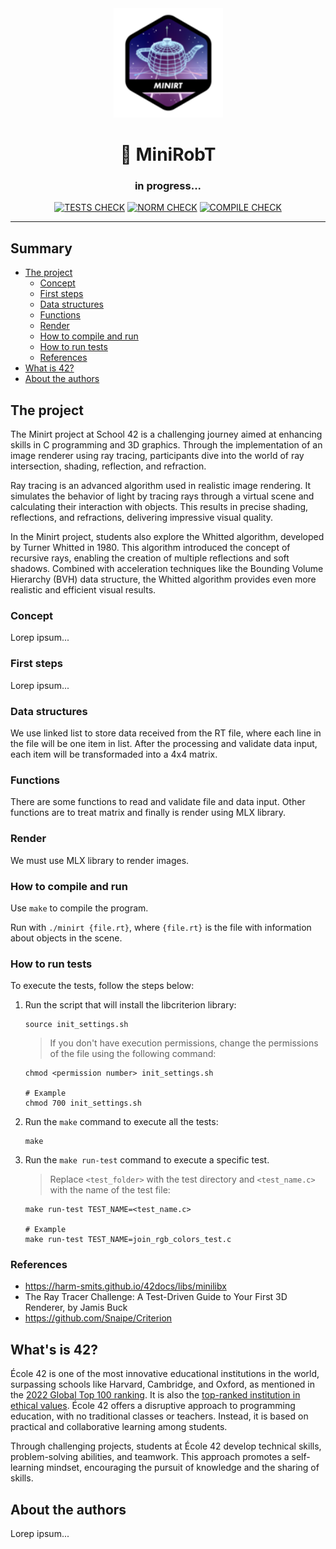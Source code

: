 <div align="center" >
  <img src="./img/minirobt.png" alt="minirt" width="175" height="175">
  <h1>&#128679; MiniRobT</h1>
  <h3>in progress...</h3>
</div>

<div align="center" >
  
[![TESTS CHECK](https://github.com/mini-RoboTao/miniRobT/actions/workflows/minirt-tests.yml/badge.svg)](https://github.com/mini-RoboTao/miniRobT/actions/workflows/minirt-tests.yml)
[![NORM CHECK](https://github.com/mini-RoboTao/miniRobT/actions/workflows/norminette-check.yml/badge.svg)](https://github.com/mini-RoboTao/miniRobT/actions/workflows/norminette-check.yml)
[![COMPILE CHECK](https://github.com/mini-RoboTao/miniRobT/actions/workflows/minirt.yml/badge.svg)](https://github.com/mini-RoboTao/miniRobT/actions/workflows/minirt.yml)

</div>

***

## Summary

- [The project](#the-project)
  - [Concept](#concept)
  - [First steps](#first-steps)
  - [Data structures](#data-structures)
  - [Functions](#functions)
  - [Render](#render)
  - [How to compile and run](#how-to-compile-and-run)
  - [How to run tests](#how-to-run-tests)
  - [References](#references)
- [What is 42?](#whats-is-42)
- [About the authors](#about-the-authors)

## The project

The Minirt project at School 42 is a challenging journey aimed at enhancing skills in C programming and 3D graphics. Through the implementation of an image renderer using ray tracing, participants dive into the world of ray intersection, shading, reflection, and refraction.

Ray tracing is an advanced algorithm used in realistic image rendering. It simulates the behavior of light by tracing rays through a virtual scene and calculating their interaction with objects. This results in precise shading, reflections, and refractions, delivering impressive visual quality.

In the Minirt project, students also explore the Whitted algorithm, developed by Turner Whitted in 1980. This algorithm introduced the concept of recursive rays, enabling the creation of multiple reflections and soft shadows. Combined with acceleration techniques like the Bounding Volume Hierarchy (BVH) data structure, the Whitted algorithm provides even more realistic and efficient visual results.

### Concept

Lorep ipsum...

### First steps

Lorep ipsum...

### Data structures

We use linked list to store data received from the RT file, where each line in the file will be one item in list.
After the processing and validate data input, each item will be transformaded into a 4x4 matrix.

### Functions

There are some functions to read and validate file and data input.
Other functions are to treat matrix and finally is render using MLX library.

### Render

We must use MLX library to render images.

### How to compile and run

Use `make` to compile the program.

Run with `./minirt {file.rt}`, where `{file.rt}` is the file with information about objects in the scene.

### How to run tests
To execute the tests, follow the steps below:

1. Run the script that will install the libcriterion library:
    ```shell
    source init_settings.sh
    ```
    > If you don't have execution permissions, change the permissions of the file using the following command:
    ```shell
    chmod <permission number> init_settings.sh

    # Example
    chmod 700 init_settings.sh
    ```

2. Run the `make` command to execute all the tests:
    ```shell
    make
    ```

3. Run the `make run-test` command to execute a specific test.
    > Replace `<test_folder>` with the test directory and `<test_name.c>` with the name of the test file:

    ```shell
    make run-test TEST_NAME=<test_name.c>

    # Example
    make run-test TEST_NAME=join_rgb_colors_test.c
    ```


### References

- https://harm-smits.github.io/42docs/libs/minilibx
- The Ray Tracer Challenge: A Test-Driven Guide to Your First 3D Renderer, by Jamis Buck
- https://github.com/Snaipe/Criterion

## What's is 42?

École 42 is one of the most innovative educational institutions in the world, surpassing schools like Harvard, Cambridge, and Oxford, as mentioned in the [2022 Global Top 100 ranking](https://www.wuri.world/%EB%B3%B5%EC%A0%9C-2022-global-top-100). It is also the [top-ranked institution in ethical values](https://www.wuri.world/%EB%B3%B5%EC%A0%9C-2022-top-50-ethical-value). École 42 offers a disruptive approach to programming education, with no traditional classes or teachers. Instead, it is based on practical and collaborative learning among students.

Through challenging projects, students at École 42 develop technical skills, problem-solving abilities, and teamwork. This approach promotes a self-learning mindset, encouraging the pursuit of knowledge and the sharing of skills.

## About the authors

Lorep ipsum...
